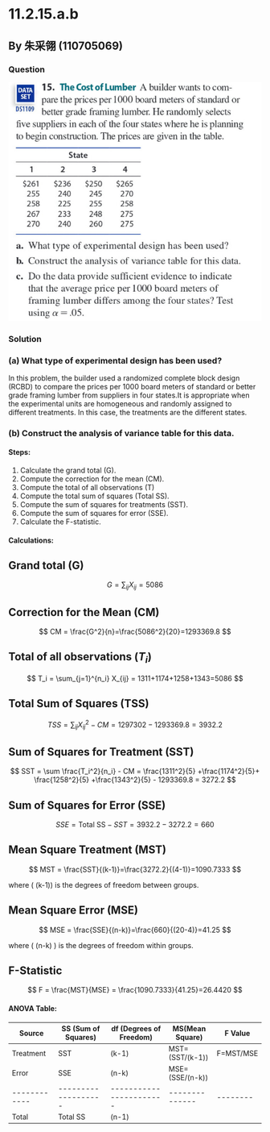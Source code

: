 # 11.2.15.a.b

## By 朱采翎 (110705069)

### Question
![image](https://github.com/HWTeng-Course/202402-Statistics/blob/main/Images/ECE52030-3666-4B14-BF18-7C5F08E41914.jpg)

### Solution

### (a) What type of experimental design has been used?

In this problem, the builder used a randomized complete block design (RCBD) to compare the prices per 1000 board meters of standard or better grade framing lumber from suppliers in four states.It is appropriate when the experimental units are homogeneous and randomly assigned to different treatments. In this case, the treatments are the different states.

### (b) Construct the analysis of variance table for this data.

#### Steps:

1. Calculate the grand total (G).
2. Compute the correction for the mean (CM).
3. Compute the total of all observations (T)
4. Compute the total sum of squares (Total SS).
5. Compute the sum of squares for treatments (SST).
6. Compute the sum of squares for error (SSE).
7. Calculate the F-statistic.

#### Calculations:

## Grand total (G)

$$
G = \sum_{ij} X_{ij}=5086
$$

## Correction for the Mean (CM)

$$
CM = \frac{G^2}{n}=\frac{5086^2}{20}=1293369.8
$$

## Total of all observations ($T_i$)

$$
T_i = \sum_{j=1}^{n_i} X_{ij} = 1311+1174+1258+1343=5086
$$

## Total Sum of Squares (TSS)

$$
TSS = \sum_{ij} X_{ij}^2 - CM = 1297302 - 1293369.8 = 3932.2
$$

## Sum of Squares for Treatment (SST)

$$
SST =  \sum \frac{T_i^2}{n_i} - CM = \frac{1311^2}{5} +\frac{1174^2}{5}+ \frac{1258^2}{5} +\frac{1343^2}{5} - 1293369.8 = 3272.2
$$

## Sum of Squares for Error (SSE)

$$
SSE = \text{Total SS} - SST = 3932.2-3272.2 =660
$$

## Mean Square Treatment (MST)

$$
MST = \frac{SST}{(k-1)}=\frac{3272.2}{(4-1)}=1090.7333
$$

where \( (k-1)) is the degrees of freedom between groups.

## Mean Square Error (MSE)

$$
MSE = \frac{SSE}{(n-k)}=\frac{660}{(20-4)}=41.25
$$

where \( (n-k) \) is the degrees of freedom within groups.

## F-Statistic

$$
F = \frac{MST}{MSE} = \frac{1090.7333}{41.25}=26.4420
$$

#### ANOVA Table:

| Source       | SS (Sum of Squares) | df (Degrees of Freedom) | MS(Mean Square)| F Value  |
| ------------ | ------------------- | ----------------------- | -------------- | -------  |
| Treatment    | SST                 | (k-1)                   | MST=(SST/(k-1))|F=MST/MSE |
| Error        | SSE                 | (n-k)                   | MSE=(SSE/(n-k))|          |
| ------------ | ------------------- | ----------------------- | -------------- | -------- |
| Total        | Total SS            | (n-1)                   |                |          |

